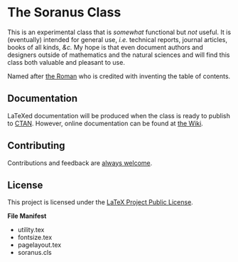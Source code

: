# The Soranus Class

This is an experimental class that is _somewhat_ functional but _not_ useful. It is (eventually) intended for general use, _i.e._ technical reports, journal articles, books of all kinds, _&c._ My hope is that even document authors and designers outside of mathematics and the natural sciences and will find this class both valuable and pleasant to use.

Named after [the Roman](https://en.wikipedia.org/wiki/Quintus_Valerius_Soranus "Quintus Valerius Soranus") who is credited with inventing the table of contents.

## Documentation

LaTeXed documentation will be produced when the class is ready to publish to [CTAN](https://ctan.org). However, online documentation can be found at [the Wiki](https://github.com/tail-reversion/soranus/wiki).


## Contributing

Contributions and feedback are [always welcome](CONTRIBUTING.md).


## License

This project is licensed under the [LaTeX Project Public License](LICENSE.txt).

**File Manifest**
- utility.tex
- fontsize.tex
- pagelayout.tex
- soranus.cls
